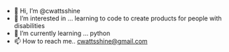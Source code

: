 - 👋 Hi, I’m @cwattsshine
- 👀 I’m interested in ... learning to code to create products for people with disabilities
- 🌱 I’m currently learning ... python
- 📫 How to reach me.. cwattsshine@gmail.com

<!---
cwattsshine/cwattsshine is a ✨ special ✨ repository because its `README.md` (this file) appears on your GitHub profile.
You can click the Preview link to take a look at your changes.
--->
